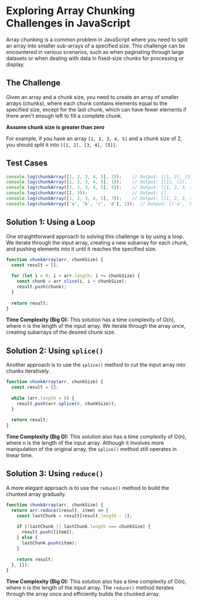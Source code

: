 # Exploring Array Chunking Challenges in JavaScript

Array chunking is a common problem in JavaScript where you need to split an array into smaller sub-arrays of a specified size. This challenge can be encountered in various scenarios, such as when paginating through large datasets or when dealing with data in fixed-size chunks for processing or display.

## The Challenge

Given an array and a chunk size, you need to create an array of smaller arrays (chunks), where each chunk contains elements equal to the specified size, except for the last chunk, which can have fewer elements if there aren't enough left to fill a complete chunk.

**Assume chunk size is greater than zero**

For example, if you have an array `[1, 2, 3, 4, 5]` and a chunk size of 2, you should split it into `[[1, 2], [3, 4], [5]]`.

## Test Cases

```javascript
console.log(chunkArray([1, 2, 3, 4, 5], 2));    // Output: [[1, 2], [3, 4], [5]]
console.log(chunkArray([1, 2, 3, 4, 5], 1));    // Output: [[1], [2], [3], [4], [5]]
console.log(chunkArray([1, 2, 3, 4, 5], 5));    // Output: [[1, 2, 3, 4, 5]]
console.log(chunkArray([], 3));                 // Output: []
console.log(chunkArray([1, 2, 3, 4, 5], 7));    // Output: [[1, 2, 3, 4, 5]]
console.log(chunkArray(['a', 'b', 'c', 'd'], 2));  // Output: [['a', 'b'], ['c', 'd']]
```

## Solution 1: Using a Loop

One straightforward approach to solving this challenge is by using a loop. We iterate through the input array, creating a new subarray for each chunk, and pushing elements into it until it reaches the specified size.

```javascript
function chunkArray(arr, chunkSize) {
  const result = [];
  
  for (let i = 0; i < arr.length; i += chunkSize) {
    const chunk = arr.slice(i, i + chunkSize);
    result.push(chunk);
  }
  
  return result;
}
```

**Time Complexity (Big O):** This solution has a time complexity of O(n), where n is the length of the input array. We iterate through the array once, creating subarrays of the desired chunk size.

## Solution 2: Using `splice()`

Another approach is to use the `splice()` method to cut the input array into chunks iteratively.

```javascript
function chunkArray(arr, chunkSize) {
  const result = [];
  
  while (arr.length > 0) {
    result.push(arr.splice(0, chunkSize));
  }
  
  return result;
}
```

**Time Complexity (Big O):** This solution also has a time complexity of O(n), where n is the length of the input array. Although it involves more manipulation of the original array, the `splice()` method still operates in linear time.

## Solution 3: Using `reduce()`

A more elegant approach is to use the `reduce()` method to build the chunked array gradually.

```javascript
function chunkArray(arr, chunkSize) {
  return arr.reduce((result, item) => {
    const lastChunk = result[result.length - 1];
    
    if (!lastChunk || lastChunk.length === chunkSize) {
      result.push([item]);
    } else {
      lastChunk.push(item);
    }
    
    return result;
  }, []);
}
```

**Time Complexity (Big O):** This solution also has a time complexity of O(n), where n is the length of the input array. The `reduce()` method iterates through the array once and efficiently builds the chunked array.
